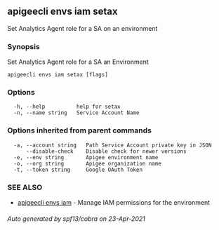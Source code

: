 ## apigeecli envs iam setax

Set Analytics Agent role for a SA on an environment

### Synopsis

Set Analytics Agent role for a SA an Environment

```
apigeecli envs iam setax [flags]
```

### Options

```
  -h, --help          help for setax
  -n, --name string   Service Account Name
```

### Options inherited from parent commands

```
  -a, --account string   Path Service Account private key in JSON
      --disable-check    Disable check for newer versions
  -e, --env string       Apigee environment name
  -o, --org string       Apigee organization name
  -t, --token string     Google OAuth Token
```

### SEE ALSO

* [apigeecli envs iam](apigeecli_envs_iam.md)	 - Manage IAM permissions for the environment

###### Auto generated by spf13/cobra on 23-Apr-2021
